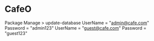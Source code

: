 # CafeO
Package Manage > update-database
UserName = "admin@cafe.com" Password = "admin123"
UserName = "guest@cafe.com" Password = "guest123"
